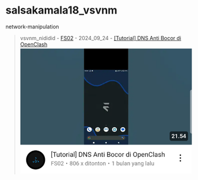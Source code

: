 # salsakamala18_vsvnm
network-manipulation
> vsvnm_nididid - [FS02](https://m.youtube.com/@FS02Channel) - 2024_09_24 - [[Tutorial] DNS Anti Bocor di OpenClash](https://youtu.be/StYyHqWg5Qk) <img src="media/StYyHqWg5Qk/Screenshot_2024-11-14-14-42-04-59.png">
